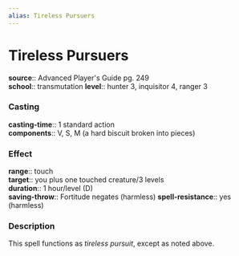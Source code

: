 ```yaml
---
alias: Tireless Pursuers
---
```


# Tireless Pursuers 

**source**:: Advanced Player's Guide pg. 249  
**school**:: transmutation
**level**:: hunter 3, inquisitor 4, ranger 3

### Casting 

**casting-time**:: 1 standard action  
**components**:: V, S, M (a hard biscuit broken into pieces)

### Effect 

**range**:: touch  
**target**:: you plus one touched creature/3 levels  
**duration**:: 1 hour/level (D)  
**saving-throw**:: Fortitude negates (harmless)
**spell-resistance**:: yes (harmless)

### Description 

This spell functions as *tireless pursuit*, except as noted above.
